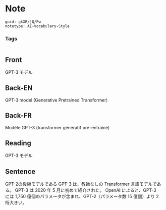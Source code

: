 # Note
```
guid: gkXR/]Q/Pw
notetype: AI-Vocabulary-Style
```

### Tags
```
```

## Front
GPT-3 モデル

## Back-EN
GPT-3 model (Generative Pretrained Transformer)

## Back-FR
Modèle GPT-3 (transformer génératif pré-entraîné)

## Reading
GPT-3 モデル

## Sentence
GPT-2の後継モデルである GPT-3 は、教師なしの Transformer 言語モデルである。 GPT-3 は 2020 年 5 月に初めて紹介された。 OpenAI によると、GPT-3 には 1,750 億個のパラメータが含まれ、GPT-2（パラメータ数 15 億個）より 2 桁大きい。
